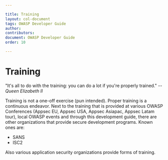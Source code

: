 ```yaml
---

title: Training
layout: col-document
tags: OWASP Developer Guide
author:
contributors:
document: OWASP Developer Guide
order: 10

---
```


# Training

"It's all to do with the training: you can do a lot if you're properly trained." -- *Queen Elizabeth II*

Training is not a one-off exercise (pun intended). Proper training is a continuous endeavor.  Next to the training that is provided at various OWASP Conferences (Appsec EU, Appsec USA, Appsec Asiapac, Appsec Latam tour), local OWASP events and through this development guide, there are other organizations that provide secure development programs. Known ones are:
- SANS
- ISC2

Also various application security organizations provide forms of training.
